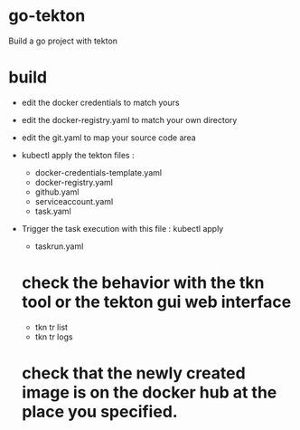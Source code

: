 # go-tekton

Build a go project with tekton

# build
* edit the docker credentials to match yours
* edit the docker-registry.yaml to match your own directory
* edit the git.yaml to map your source code area
* kubectl apply the tekton files :
  * docker-credentials-template.yaml  
  * docker-registry.yaml  
  * github.yaml  
  * serviceaccount.yaml  
  * task.yaml
* Trigger the task execution with this file : kubectl apply 
  * taskrun.yaml  
  
  # check the behavior with the tkn tool or the tekton gui web interface
  * tkn tr list
  * tkn tr logs 
  
  # check that the newly created image is on the docker hub at the place you specified.
